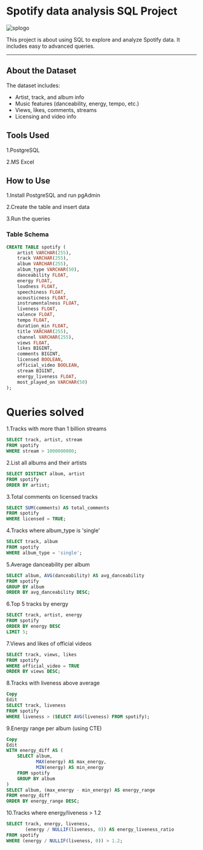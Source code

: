 # Spotify data analysis SQL Project
![splogo](https://github.com/user-attachments/assets/5d48bcd8-1993-4c79-a6f8-54eca6905ed5)


This project is about using SQL to explore and analyze Spotify data. It includes easy to advanced queries.

---

## About the Dataset

The dataset includes:

- Artist, track, and album info  
- Music features (danceability, energy, tempo, etc.)  
- Views, likes, comments, streams  
- Licensing and video info

## Tools Used

1.PostgreSQL

2.MS Excel

## How to Use

1.Install PostgreSQL and  run pgAdmin

2.Create the table and insert data

3.Run the queries


### Table Schema

```sql
CREATE TABLE spotify (
    artist VARCHAR(255),
    track VARCHAR(255),
    album VARCHAR(255),
    album_type VARCHAR(50),
    danceability FLOAT,
    energy FLOAT,
    loudness FLOAT,
    speechiness FLOAT,
    acousticness FLOAT,
    instrumentalness FLOAT,
    liveness FLOAT,
    valence FLOAT,
    tempo FLOAT,
    duration_min FLOAT,
    title VARCHAR(255),
    channel VARCHAR(255),
    views FLOAT,
    likes BIGINT,
    comments BIGINT,
    licensed BOOLEAN,
    official_video BOOLEAN,
    stream BIGINT,
    energy_liveness FLOAT,
    most_played_on VARCHAR(50)
);
```

# Queries solved
1.Tracks with more than 1 billion streams
```sql
SELECT track, artist, stream
FROM spotify
WHERE stream > 1000000000;
```
2.List all albums and their artists
```sql
SELECT DISTINCT album, artist
FROM spotify
ORDER BY artist;
```
3.Total comments on licensed tracks
```sql
SELECT SUM(comments) AS total_comments
FROM spotify
WHERE licensed = TRUE;
```
4.Tracks where album_type is 'single'
```sql
SELECT track, album
FROM spotify
WHERE album_type = 'single';
```
5.Average danceability per album
```sql
SELECT album, AVG(danceability) AS avg_danceability
FROM spotify
GROUP BY album
ORDER BY avg_danceability DESC;
```
6.Top 5 tracks by energy
```sql
SELECT track, artist, energy
FROM spotify
ORDER BY energy DESC
LIMIT 5;
```
7.Views and likes of official videos
```sql
SELECT track, views, likes
FROM spotify
WHERE official_video = TRUE
ORDER BY views DESC;
```
8.Tracks with liveness above average
```sql
Copy
Edit
SELECT track, liveness
FROM spotify
WHERE liveness > (SELECT AVG(liveness) FROM spotify);
```
9.Energy range per album (using CTE)
```sql
Copy
Edit
WITH energy_diff AS (
    SELECT album,
           MAX(energy) AS max_energy,
           MIN(energy) AS min_energy
    FROM spotify
    GROUP BY album
)
SELECT album, (max_energy - min_energy) AS energy_range
FROM energy_diff
ORDER BY energy_range DESC;
```
10.Tracks where energy/liveness > 1.2
```sql
SELECT track, energy, liveness,
       (energy / NULLIF(liveness, 0)) AS energy_liveness_ratio
FROM spotify
WHERE (energy / NULLIF(liveness, 0)) > 1.2;
```


